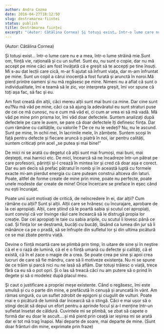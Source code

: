 ```yaml
---
author: Andra Cozma
date: 2016-04-27T18:12:50
slug: destramarea-fiintei
status: publish
title: Destrămarea ființei
excerpt: "(Autor: Cătălina Cornea) Și totuși exist… într-o lume care nu e a mea, într-o lume străină mie.Sunt om, ființă vie,  "
---
```

(Autor: Cătălina Cornea)

Și totuși exist… într-o lume care nu e a mea, într-o lume străină mie.Sunt om, ființă vie, rațională și cu un suflet. Sunt eu, nu sunt o copie, dar nu mă accept pe mine căci am fost învățată că e greșit să te accepți pe tine însuți. Mi s-au dat lecții care cică, m-ar fi ajutat să înfrunt viața, dar m-am înfruntat pe mine. Sunt un copil a cărui inocență a fost furată și arunctă în noroi.Mă pierd printre oameni și nu mă regăsesc pe mine. Nimeni nu a aflat că sunt o individualitate, îmi e teamă să le zic, vor interpreta greșit, îmi vor spune că toți așa fac, să fac și eu.

Am fost creată din alții, căci mereu alții sunt mai buni ca mine. Dar cine sunt eu?Nu mă văd pe mine, căci ca să ajung la adevăratul eu sunt straturi puse de cei ce mă cunosc, nu e cum mă văd ei, ci cum ar vrea ei să mă vadă. Mă văd pe mine prin prisma lor, îmi văd doar defectele. Suntem analizați după defectele pe care le avem, se pare că doar defectele îți definesc ființa. Dar cum rămâne cu calitățile, cu valorile ? De ce nu le vedeți? Nu, nu le ascund. Sunt pe mine, în ochii mei, în lacrimile mele, în zâmbete. Suntem scoși în față pentru defecte și fiecare aruncă o piatră în noi, iar pentru calități, suntem criticați prin acel „se putea și mai bine!”

De mici ni se arată cu degetul că alții sunt mai frumoși, mai buni, mai deștepți, mai harnici etc. De mici, încearcă să ne încadreze într-un pătrat pe care profesorii, părinții și-l crează în mintea lor și cred că doar așa e corect. Dar eu am decis să prefac pătratul în romb și în această luptă cu formele exacte mi-am pierdut energia cu care puteam construi altceva din laturi. Poate, altfel de forme create de mine prin mine, poate nu perfecte, poate unele modeste dar create de mine! Orice încercare se preface în eșec când nu ești încurajat.

Poate unii sunt motivați de critică, de neîncredere în ei, dar alții? Cum rămâne cu alții? Sunt și alții. Alții care se hrănesc cu încurajare, aprobare de la cei apropiați. Alții, care știind că le poartă sabia și scutul cei apropiați, sunt conviși că vor învinge răul care încearcă să le distrugă propia lor creație. Dar cei apropiați le taie cu sabia aripile, cu scutul îi lovesc până ce cad. Și ființa lor se destramă, bucăți cu bucăți, lăsând ca lumea din jur să îi mănânce ca pe o pradă, să se înfrupte din sufletul lor și din ultima picătură ce se mai zbate pentru viață.

Devine o ființă moartă care se plimbă prin timp, în uitare de sine și în neștire că el e o rază de lumină, că el e o ființă umană cu defecte și calități, că el există, că în el zace o magie de a crea. Se poate crea pe sine și apoi crea lucruri de care să fie mândru, care să îi motiveze existența. Nu ni se spune de ce trăim și parcă nici nu ne lasă să aflăm. Dar totuși trăiesc o viață, trece fără ca eu să o pot opri. Și o las să treacă căci nu am putere să o prind în degete și să o modelez după placul meu.

Și caut o justificare a propriei meșe existente. Când o regăsesc, îmi este smulsă și cu o parte din mine, e prefăcută în cenușă și aruncată în vânt. Am rămas singură, cu un suflet zdrobit de epigoni și ciugulit de vulturi. Poate mai e o picătură de lumină dar încearcă să o stingă. Căci e mai ușor să o stingi decât să depui un efort pentru a aprinde focul și a-l menține într-un sufletat însetat de căldură. Cuvintele mi se plimbă, se zbat să capete o formă dar eu doar le ascult….și mă pierd prin ceață iar ieșirea mi se arată dar ei tot mă trag înapoi. Mai departe de soare, mai departe de mine. (Sunt doar frânturi din mine, exprimate prin fraze)
    